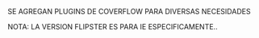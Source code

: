 SE AGREGAN PLUGINS DE COVERFLOW PARA DIVERSAS NECESIDADES

NOTA: LA VERSION FLIPSTER ES PARA IE ESPECIFICAMENTE..